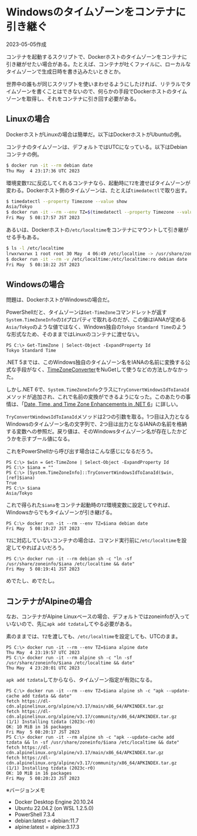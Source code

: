 # Windowsのタイムゾーンをコンテナに引き継ぐ

2023-05-05作成

コンテナを起動するスクリプトで、Dockerホストのタイムゾーンをコンテナに引き継がせたい場合がある。たとえば、コンテナが吐くファイルに、ローカルなタイムゾーンで生成日時を書き込みたいときとか。

世界中の誰もが同じスクリプトを使いまわせるようにしたければ、リテラルでタイムゾーンを書くことはできないので、何らかの手段でDockerホストのタイムゾーンを取得し、それをコンテナに引き回す必要がある。

## Linuxの場合

DockerホストがLinuxの場合は簡単だ。以下はDockerホストがUbuntuの例。

コンテナのタイムゾーンは、デフォルトではUTCになっている。以下はDebianコンテナの例。

```bash
$ docker run -it --rm debian date
Thu May  4 23:17:36 UTC 2023
```

環境変数`TZ`に反応してくれるコンテナなら、起動時に`TZ`を渡せばタイムゾーンが変わる。Dockerホスト側のタイムゾーンは、たとえば`timedatectl`で取り出す。

```bash
$ timedatectl --property Timezone --value show
Asia/Tokyo
$ docker run -it --rm --env TZ=$(timedatectl --property Timezone --value show) debian date
Fri May  5 08:17:57 JST 2023
```

あるいは、Dockerホストの`/etc/localtime`をコンテナにマウントして引き継がせる手もある。

```bash
$ ls -l /etc/localtime
lrwxrwxrwx 1 root root 30 May  4 06:49 /etc/localtime -> /usr/share/zoneinfo/Asia/Tokyo
$ docker run -it --rm -v /etc/localtime:/etc/localtime:ro debian date
Fri May  5 08:18:22 JST 2023
```

## Windowsの場合

問題は、DockerホストがWindowsの場合だ。

PowerShellだと、タイムゾーンは`Get-TimeZone`コマンドレットが返す`System.TimeZoneInfo`の`Id`プロパティで取れるのだが、この値はIANAが定める`Asia/Tokyo`のような値ではなく、Windows独自の`Tokyo Standard Time`のような形式なため、そのままではLinuxのコンテナに渡せない。

```pwsh
PS C:\> Get-TimeZone | Select-Object -ExpandProperty Id
Tokyo Standard Time
```

.NET 5までは、このWindows独自のタイムゾーン名をIANAの名前に変換する公式な手段がなく、[TimeZoneConverter](https://github.com/mattjohnsonpint/TimeZoneConverter)をNuGetして使うなどの方法しかなかった。

しかし.NET 6で、`System.TimeZoneInfo`クラスに`TryConvertWindowsIdToIanaId`メソッドが追加され、これで名前の変換ができるようになった。このあたりの事情は、「[Date, Time, and Time Zone Enhancements in .NET 6](https://devblogs.microsoft.com/dotnet/date-time-and-time-zone-enhancements-in-net-6/#time-zone-conversion-apis)」に詳しい。

`TryConvertWindowsIdToIanaId`メソッドは2つの引数を取る。1つ目は入力となるWindowsのタイムゾーン名の文字列で、2つ目は出力となるIANAの名前を格納する変数への参照だ。戻り値は、そのWindowsタイムゾーン名が存在したかどうかを示すブール値になる。

これをPowerShellから呼び出す場合はこんな感じになるだろう。

```pwsh
PS C:\> $win = Get-TimeZone | Select-Object -ExpandProperty Id
PS C:\> $iana = ""
PS C:\> [System.TimeZoneInfo]::TryConvertWindowsIdToIanaId($win, [ref]$iana)
True
PS C:\> $iana
Asia/Tokyo
```

これで得られた`$iana`をコンテナ起動時の`TZ`環境変数に設定してやれば、Windowsからでもタイムゾーンが引き継げる。

```pwsh
PS C:\> docker run -it --rm --env TZ=$iana debian date
Fri May  5 08:19:27 JST 2023
```

`TZ`に対応していないコンテナの場合は、コマンド実行前に`/etc/localtime`を設定してやればよいだろう。

```pwsh
PS C:\> docker run -it --rm debian sh -c "ln -sf /usr/share/zoneinfo/$iana /etc/localtime && date"
Fri May  5 08:19:41 JST 2023
```

めでたし、めでたし。

## コンテナがAlpineの場合

なお、コンテナがAlpine Linuxベースの場合、デフォルトではzoneinfoが入っていないので、先に`apk add tzdata`してやる必要がある。

素のままでは、`TZ`を渡しても、`/etc/localtime`を設定しても、UTCのまま。

```pwsh
PS C:\> docker run -it --rm --env TZ=$iana alpine date
Thu May  4 23:19:57 UTC 2023
PS C:\> docker run -it --rm alpine sh -c "ln -sf /usr/share/zoneinfo/$iana /etc/localtime && date"
Thu May  4 23:20:01 UTC 2023
```

`apk add tzdata`してからなら、タイムゾーン指定が有効になる。

```pwsh
PS C:\> docker run -it --rm --env TZ=$iana alpine sh -c "apk --update-cache add tzdata && date"
fetch https://dl-cdn.alpinelinux.org/alpine/v3.17/main/x86_64/APKINDEX.tar.gz
fetch https://dl-cdn.alpinelinux.org/alpine/v3.17/community/x86_64/APKINDEX.tar.gz
(1/1) Installing tzdata (2023c-r0)
OK: 10 MiB in 16 packages
Fri May  5 08:20:17 JST 2023
PS C:\> docker run -it --rm alpine sh -c "apk --update-cache add tzdata && ln -sf /usr/share/zoneinfo/$iana /etc/localtime && date"
fetch https://dl-cdn.alpinelinux.org/alpine/v3.17/main/x86_64/APKINDEX.tar.gz
fetch https://dl-cdn.alpinelinux.org/alpine/v3.17/community/x86_64/APKINDEX.tar.gz
(1/1) Installing tzdata (2023c-r0)
OK: 10 MiB in 16 packages
Fri May  5 08:20:23 JST 2023
```

※バージョンメモ

- Docker Desktop Engine 20.10.24
- Ubuntu 22.04.2 (on WSL 1.2.5.0)
- PowerShell 7.3.4
- debian:latest = debian:11.7
- alpine:latest = alpine:3.17.3
